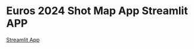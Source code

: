 # Euros 2024 Shot Map App Streamlit APP
[Streamlit App](https://appeuros-36shvzgnqr5e66gngkpmkt.streamlit.app)
